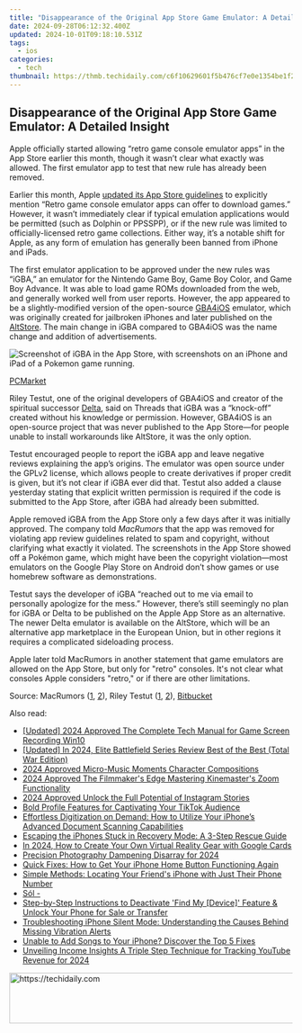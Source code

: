 ```yaml
---
title: "Disappearance of the Original App Store Game Emulator: A Detailed Insight"
date: 2024-09-28T06:12:32.400Z
updated: 2024-10-01T09:18:10.531Z
tags:
  - ios
categories:
  - tech
thumbnail: https://thmb.techidaily.com/c6f10629601f5b476cf7e0e1354be1f20022809935827a3c46079f0bf9d4fd5b.jpg
---
```


## Disappearance of the Original App Store Game Emulator: A Detailed Insight

Apple officially started allowing “retro game console emulator apps” in the App Store earlier this month, though it wasn’t clear what exactly was allowed. The first emulator app to test that new rule has already been removed.

 Earlier this month, Apple [updated its App Store guidelines](https://android-transfer.techidaily.com/in-2024-how-to-transfer-data-from-samsung-galaxy-a34-5g-to-samsung-phone-drfone-by-drfone-transfer-from-android-transfer-from-android/) to explicitly mention “Retro game console emulator apps can offer to download games.” However, it wasn’t immediately clear if typical emulation applications would be permitted (such as Dolphin or PPSSPP), or if the new rule was limited to officially-licensed retro game collections. Either way, it’s a notable shift for Apple, as any form of emulation has generally been banned from iPhone and iPads.

 The first emulator application to be approved under the new rules was “iGBA,” an emulator for the Nintendo Game Boy, Game Boy Color, and Game Boy Advance. It was able to load game ROMs downloaded from the web, and generally worked well from user reports. However, the app appeared to be a slightly-modified version of the open-source [GBA4iOS](http://www.gba4iosapp.com/download/) emulator, which was originally created for jailbroken iPhones and later published on the [AltStore](https://altstore.io/). The main change in iGBA compared to GBA4iOS was the name change and addition of advertisements.

![Screenshot of iGBA in the App Store, with screenshots on an iPhone and iPad of a Pokemon game running.](https://static1.howtogeekimages.com/wordpress/wp-content/uploads/2024/04/igba.jpeg) 

[PCMarket](https://www.pcmarket.com.hk/apple-first-approved-emulator-igba-had-been-pull-down-from-app-store/)

 Riley Testut, one of the original developers of GBA4iOS and creator of the spiritual successor [Delta](https://github.com/rileytestut/Delta), said on Threads that iGBA was a “knock-off” created without his knowledge or permission. However, GBA4iOS is an open-source project that was never published to the App Store—for people unable to install workarounds like AltStore, it was the only option.

 Testut encouraged people to report the iGBA app and leave negative reviews explaining the app’s origins. The emulator was open source under the GPLv2 license, which allows people to create derivatives if proper credit is given, but it’s not clear if iGBA ever did that. Testut also added a clause yesterday stating that explicit written permission is required if the code is submitted to the App Store, after iGBA had already been submitted.

 Apple removed iGBA from the App Store only a few days after it was initially approved. The company told _MacRumors_ that the app was removed for violating app review guidelines related to spam and copyright, without clarifying what exactly it violated. The screenshots in the App Store showed off a Pokémon game, which might have been the copyright violation—most emulators on the Google Play Store on Android don’t show games or use homebrew software as demonstrations.

 Testut says the developer of iGBA “reached out to me via email to personally apologize for the mess.” However, there’s still seemingly no plan for iGBA or Delta to be published on the Apple App Store as an alternative. The newer Delta emulator is available on the AltStore, which will be an alternative app marketplace in the European Union, but in other regions it requires a complicated sideloading process.

 Apple later told MacRumors in another statement that game emulators are allowed on the App Store, but only for "retro" consoles. It's not clear what consoles Apple considers "retro," or if there are other limitations.

 Source: MacRumors ([1](https://www.macrumors.com/2024/04/15/apple-further-explains-igba-removal/), [2](https://www.macrumors.com/2024/04/15/apple-further-explains-igba-removal/)), Riley Testut ([1](https://www.threads.net/@rileytestut/post/C5u9xdDNCJ2), [2](https://www.threads.net/@rileytestut/post/C5xvTs1tp2u)), [Bitbucket](https://bitbucket.org/rileytestut/gba4ios/commits/1b3b25b617baded575034f39209e7b983f94c40c)

<ins class="adsbygoogle"
     style="display:block"
     data-ad-format="autorelaxed"
     data-ad-client="ca-pub-7571918770474297"
     data-ad-slot="1223367746"></ins>

<ins class="adsbygoogle"
     style="display:block"
     data-ad-client="ca-pub-7571918770474297"
     data-ad-slot="8358498916"
     data-ad-format="auto"
     data-full-width-responsive="true"></ins>

<span class="atpl-alsoreadstyle">Also read:</span>
<div><ul>
<li><a href="https://screen-activity-recording.techidaily.com/updated-2024-approved-the-complete-tech-manual-for-game-screen-recording-win10/"><u>[Updated] 2024 Approved The Complete Tech Manual for Game Screen Recording Win10</u></a></li>
<li><a href="https://visual-screen-recording.techidaily.com/updated-in-2024-elite-battlefield-series-review-best-of-the-best-total-war-edition/"><u>[Updated] In 2024, Elite Battlefield Series Review Best of the Best (Total War Edition)</u></a></li>
<li><a href="https://youtube-help.techidaily.com/2024-approved-micro-music-moments-character-compositions/"><u>2024 Approved Micro-Music Moments Character Compositions</u></a></li>
<li><a href="https://some-tips.techidaily.com/2024-approved-the-filmmakers-edge-mastering-kinemasters-zoom-functionality/"><u>2024 Approved The Filmmaker's Edge Mastering Kinemaster's Zoom Functionality</u></a></li>
<li><a href="https://instagram-video-files.techidaily.com/2024-approved-unlock-the-full-potential-of-instagram-stories/"><u>2024 Approved Unlock the Full Potential of Instagram Stories</u></a></li>
<li><a href="https://tiktok-videos.techidaily.com/bold-profile-features-for-captivating-your-tiktok-audience/"><u>Bold Profile Features for Captivating Your TikTok Audience</u></a></li>
<li><a href="https://os-tips.techidaily.com/effortless-digitization-on-demand-how-to-utilize-your-iphones-advanced-document-scanning-capabilities/"><u>Effortless Digitization on Demand: How to Utilize Your iPhone’s Advanced Document Scanning Capabilities</u></a></li>
<li><a href="https://os-tips.techidaily.com/escaping-the-iphones-stuck-in-recovery-mode-a-3-step-rescue-guide/"><u>Escaping the iPhones Stuck in Recovery Mode: A 3-Step Rescue Guide</u></a></li>
<li><a href="https://some-knowledge.techidaily.com/in-2024-how-to-create-your-own-virtual-reality-gear-with-google-cards/"><u>In 2024, How to Create Your Own Virtual Reality Gear with Google Cards</u></a></li>
<li><a href="https://fox-glue.techidaily.com/precision-photography-dampening-disarray-for-2024/"><u>Precision Photography Dampening Disarray for 2024</u></a></li>
<li><a href="https://os-tips.techidaily.com/quick-fixes-how-to-get-your-iphone-home-button-functioning-again/"><u>Quick Fixes: How to Get Your iPhone Home Button Functioning Again</u></a></li>
<li><a href="https://os-tips.techidaily.com/simple-methods-locating-your-friends-iphone-with-just-their-phone-number/"><u>Simple Methods: Locating Your Friend's iPhone with Just Their Phone Number</u></a></li>
<li><a href="https://os-tips.techidaily.com/sol/"><u>Sól -</u></a></li>
<li><a href="https://os-tips.techidaily.com/step-by-step-instructions-to-deactivate-find-my-device-feature-and-unlock-your-phone-for-sale-or-transfer/"><u>Step-by-Step Instructions to Deactivate 'Find My [Device]' Feature & Unlock Your Phone for Sale or Transfer</u></a></li>
<li><a href="https://os-tips.techidaily.com/troubleshooting-iphone-silent-mode-understanding-the-causes-behind-missing-vibration-alerts/"><u>Troubleshooting iPhone Silent Mode: Understanding the Causes Behind Missing Vibration Alerts</u></a></li>
<li><a href="https://os-tips.techidaily.com/unable-to-add-songs-to-your-iphone-discover-the-top-5-fixes/"><u>Unable to Add Songs to Your iPhone? Discover the Top 5 Fixes</u></a></li>
<li><a href="https://facebook-video-footage.techidaily.com/unveiling-income-insights-a-triple-step-technique-for-tracking-youtube-revenue-for-2024/"><u>Unveiling Income Insights A Triple Step Technique for Tracking YouTube Revenue for 2024</u></a></li>
</ul></div>

<!-- affiliate ads begin -->
<a href="https://aligracehair.sjv.io/c/5597632/1885947/19272" target="_top" id="1885947">
  <img src="//a.impactradius-go.com/display-ad/19272-1885947" border="0" alt="https://techidaily.com" width="728" height="90"/>
</a>
<img height="0" width="0" src="https://aligracehair.sjv.io/i/5597632/1885947/19272" style="position:absolute;visibility:hidden;" border="0" />
<!-- affiliate ads end -->

